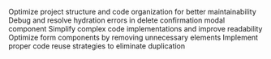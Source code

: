 
Optimize project structure and code organization for better maintainability
Debug and resolve hydration errors in delete confirmation modal component
Simplify complex code implementations and improve readability
Optimize form components by removing unnecessary elements
Implement proper code reuse strategies to eliminate duplication
